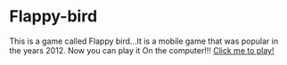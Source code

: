 # Flappy-bird
This is a game called Flappy bird...It is a mobile game that was popular in the years 2012.
Now you can play it On the computer!!!
<a href="http://htmlpreview.github.io/?https://github.com/Duduoop/FlappyBird/blob/main/index.html">Click me to play!</a>
